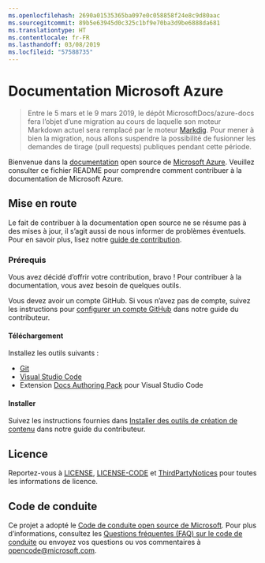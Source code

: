 ```yaml
---
ms.openlocfilehash: 2690a01535365ba097e0c058858f24e8c9d80aac
ms.sourcegitcommit: 89b5e63945d0c325c1bf9e70ba3d9be6888da681
ms.translationtype: HT
ms.contentlocale: fr-FR
ms.lasthandoff: 03/08/2019
ms.locfileid: "57588735"
---
```

# <a name="microsoft-azure-documentation"></a>Documentation Microsoft Azure

> Entre le 5 mars et le 9 mars 2019, le dépôt MicrosoftDocs/azure-docs fera l’objet d’une migration au cours de laquelle son moteur Markdown actuel sera remplacé par le moteur [Markdig](https://github.com/lunet-io/markdig). Pour mener à bien la migration, nous allons suspendre la possibilité de fusionner les demandes de tirage (pull requests) publiques pendant cette période.

Bienvenue dans la [documentation](https://docs.microsoft.com/azure) open source de [Microsoft Azure](https://azure.microsoft.com). Veuillez consulter ce fichier README pour comprendre comment contribuer à la documentation de Microsoft Azure.

## <a name="getting-started"></a>Mise en route

Le fait de contribuer à la documentation open source ne se résume pas à des mises à jour, il s’agit aussi de nous informer de problèmes éventuels. Pour en savoir plus, lisez notre [guide de contribution](.github/CONTRIBUTING.md).

### <a name="prerequisites"></a>Prérequis

Vous avez décidé d’offrir votre contribution, bravo ! Pour contribuer à la documentation, vous avez besoin de quelques outils.

Vous devez avoir un compte GitHub. Si vous n’avez pas de compte, suivez les instructions pour [configurer un compte GitHub](https://docs.microsoft.com/contribute/get-started-setup-github) dans notre guide du contributeur.

#### <a name="download"></a>Téléchargement

Installez les outils suivants :

* [Git](https://git-scm.com/download)
* [Visual Studio Code](https://code.visualstudio.com/Download)
* Extension [Docs Authoring Pack](https://marketplace.visualstudio.com/items?itemName=docsmsft.docs-authoring-pack) pour Visual Studio Code

#### <a name="install"></a>Installer

Suivez les instructions fournies dans [Installer des outils de création de contenu](https://docs.microsoft.com/contribute/get-started-setup-tools) dans notre guide du contributeur.

## <a name="license"></a>Licence

Reportez-vous à [LICENSE](.github/LICENSE), [LICENSE-CODE](.github/LICENSE-CODE) et [ThirdPartyNotices](.github/ThirdPartyNotices.md) pour toutes les informations de licence.

## <a name="code-of-conduct"></a>Code de conduite

Ce projet a adopté le [Code de conduite open source de Microsoft](https://opensource.microsoft.com/codeofconduct/).
Pour plus d’informations, consultez les [Questions fréquentes (FAQ) sur le code de conduite](https://opensource.microsoft.com/codeofconduct/faq/) ou envoyez vos questions ou vos commentaires à [opencode@microsoft.com](mailto:opencode@microsoft.com).

